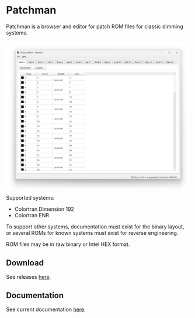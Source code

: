 Patchman
========

Patchman is a browser and editor for patch ROM files for classic dimming systems.

![](doc/img/editor.png)

Supported systems:
- Colortran Dimension 192
- Colortran ENR

To support other systems, documentation must exist for the binary layout, or
several ROMs for known systems must exist for reverse engineering.

ROM files may be in raw binary or Intel HEX format.

Download
--------
See releases [here](https://github.com/danielskeenan/patchman/releases).

Documentation
-------------
See current documentation [here](https://danielskeenan.github.io/patchman/).
